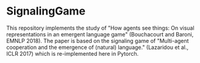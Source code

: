 # SignalingGame

This repository implements the study of "How agents see things: On visual representations in an emergent language game" (Bouchacourt and Baroni, EMNLP 2018). The paper is based on the signaling game of "Multi-agent cooperation and
the emergence of (natural) language." (Lazaridou et al., ICLR 2017) which is re-implemented here in Pytorch. 
